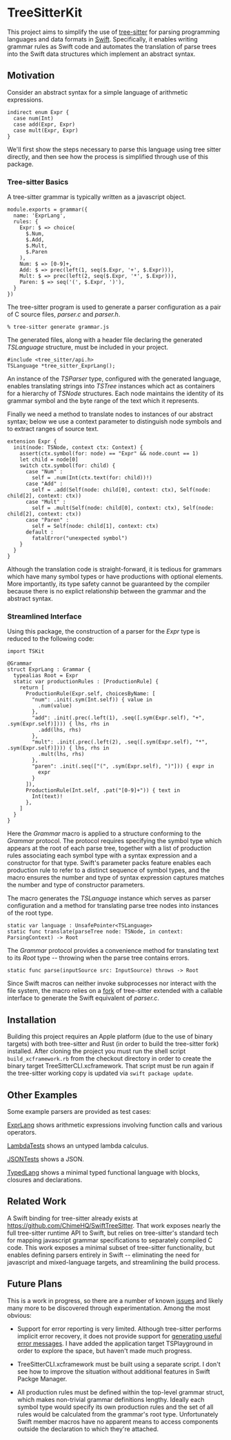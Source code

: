 # TreeSitterKit

This project aims to simplify the use of [tree-sitter](https://tree-sitter.github.io/tree-sitter/) for parsing  programming languages and data formats in [Swift](https://swift.org).
Specifically, it enables writing grammar rules as Swift code and automates the translation of parse trees into the Swift data structures which implement an abstract syntax.


## Motivation

Consider an abstract syntax for a simple language of arithmetic expressions.

  ```
  indirect enum Expr {
    case num(Int)
    case add(Expr, Expr)
    case mult(Expr, Expr)
  }
  ```

We'll first show the steps necessary to parse this language using tree sitter directly, and then see how the process is simplified through use of this package.


### Tree-sitter Basics

A tree-sitter grammar is typically written as a javascript object.

  ```
  module.exports = grammar({
    name: 'ExprLang',
    rules: {
      Expr: $ => choice(
        $.Num,
        $.Add,
        $.Mult,
        $.Paren
      ),
      Num: $ => [0-9]+,
      Add: $ => prec(left(1, seq($.Expr, '+', $.Expr))),
      Mult: $ => prec(left(2, seq($.Expr, '*', $.Expr))),
      Paren: $ => seq('(', $.Expr, ')'),
    }
  })
  ```

The tree-sitter program is used to generate a parser configuration as a pair of C source files, *parser.c* and *parser.h*.

  ```
  % tree-sitter generate grammar.js
  ```

The generated files, along with a header file declaring the generated *TSLanguage* structure, must be included in your project.

  ```
  #include <tree_sitter/api.h>
  TSLanguage *tree_sitter_ExprLang();
  ```

An instance of the *TSParser* type, configured with the generated language, enables translating strings into *TSTree* instances which act as containers for a hierarchy of *TSNode* structures.
Each node maintains the identity of its grammar symbol and the byte range of the text which it represents.

Finally we need a method to translate nodes to instances of our abstract syntax; below we use a context parameter to distinguish node symbols and to extract ranges of source text.

  ```
  extension Expr {
    init(node: TSNode, context ctx: Context) {
      assert(ctx.symbol(for: node) == "Expr" && node.count == 1)
      let child = node[0]
      switch ctx.symbol(for: child) {
        case "Num" :
          self = .num(Int(ctx.text(for: child))!)
        case "Add" :
          self = .add(Self(node: child[0], context: ctx), Self(node: child[2], context: ctx))
        case "Mult" :
          self = .mult(Self(node: child[0], context: ctx), Self(node: child[2], context: ctx))
        case "Paren" :
          self = Self(node: child[1], context: ctx)
        default :
          fatalError("unexpected symbol")
      }
    }
  }
  ```

Although the translation code is straight-forward, it is tedious for grammars which have many symbol types or have productions with optional elements.
More importantly, its type safety cannot be guaranteed by the compiler because there is no explict relationship between the grammar and the abstract syntax.

### Streamlined Interface

Using this package, the construction of a parser for the *Expr* type is reduced to the following code:

  ```
  import TSKit

  @Grammar
  struct ExprLang : Grammar {
    typealias Root = Expr
    static var productionRules : [ProductionRule] {
      return [
        ProductionRule(Expr.self, choicesByName: [
          "num": .init(.sym(Int.self)) { value in
            .num(value)
          },
          "add": .init(.prec(.left(1), .seq([.sym(Expr.self), "+", .sym(Expr.self)]))) { lhs, rhs in
            .add(lhs, rhs)
          },
          "mult": .init(.prec(.left(2), .seq([.sym(Expr.self), "*", .sym(Expr.self)]))) { lhs, rhs in
            .mult(lhs, rhs)
          },
          "paren": .init(.seq(["(", .sym(Expr.self), ")"])) { expr in
            expr
          }
        ]),
        ProductionRule(Int.self, .pat("[0-9]+")) { text in
          Int(text)!
        },
      ]
    }
  }
  ```

Here the *Grammar* macro is applied to a structure conforming to the *Grammar* protocol.
The protocol requires specifying the symbol type which appears at the root of each parse tree, together with a list of production rules associating each symbol type with a syntax expression and a constructor for that type.
Swift's parameter packs feature enables each production rule to refer to a distinct sequence of symbol types, and the macro ensures the number and type of syntax expression captures matches the number and type of constructor parameters. 

The macro generates the *TSLanguage* instance which serves as parser configuration and a method for translating parse tree nodes into instances of the root type.

  ```
  static var language : UnsafePointer<TSLanguage>
  static func translate(parseTree node: TSNode, in context: ParsingContext) -> Root
  ```
  
The *Grammar* protocol provides a convenience method for translating text to its *Root* type -- throwing when the parse tree contains errors.

  ```
  static func parse(inputSource src: InputSource) throws -> Root
  ```

Since Swift macros can neither invoke subprocesses nor interact with the file system, the macro relies on a [fork](https://github.com/daspoon/tree-sitter) of tree-sitter extended with a callable interface to generate the Swift equivalent of *parser.c*.


## Installation

Building this project requires an Apple platform (due to the use of binary targets) with both tree-sitter and Rust (in order to build the tree-sitter fork) installed.
After cloning the project you must run the shell script `build_xcframework.rb` from the checkout directory in order to create the binary target TreeSitterCLI.xcframework.
That script must be run again if the tree-sitter working copy is updated via `swift package update`.


## Other Examples

Some example parsers are provided as test cases:

  [ExprLang](https://github.com/daspoon/tree-sitter-kit/blob/main/Tests/ExprLang/ExprLang.swift) shows arithmetic expressions involving function calls and various operators.
  
  [LambdaTests](https://github.com/daspoon/tree-sitter-kit/blob/main/Tests/TSKit/LambdaTests.swift) shows an untyped lambda calculus.
  
  [JSONTests](https://github.com/daspoon/tree-sitter-kit/blob/main/Tests/TSKit/JsonTests.swift) shows a JSON.
  
  [TypedLang](https://github.com/daspoon/tree-sitter-kit/blob/main/Tests/TypedLang/TypedLang.swift) shows a minimal typed functional language with blocks, closures and declarations.


## Related Work

A Swift binding for tree-sitter already exists at https://github.com/ChimeHQ/SwiftTreeSitter.
That work exposes nearly the full tree-sitter runtime API to Swift, but relies on tree-sitter's standard tech for mapping javascript grammar specifications to separately compiled C code.
This work exposes a minimal subset of tree-sitter functionality, but enables defining parsers entirely in Swift -- eliminating the need for javascript and mixed-language targets, and streamlining the build process.


## Future Plans

This is a work in progress, so there are a number of known [issues](https://github.com/daspoon/tree-sitter-kit/issues) and likely many more to be discovered through experimentation.
Among the most obvious:

  - Support for error reporting is very limited. Although tree-sitter performs implicit error recovery, it does not provide support for [generating useful error messages](https://github.com/tree-sitter/tree-sitter/issues/255). I have added the application target TSPlayground in order to explore the space, but haven't made much progress.

  - TreeSitterCLI.xcframework must be built using a separate script. I don't see how to improve the situation without additional features in Swift Packge Manager.

  - All production rules must be defined within the top-level grammar struct, which makes non-trivial grammar definitions lengthy. Ideally each symbol type would specify its own production rules and the set of all rules would be calculated from the grammar's root type. Unfortunately Swift member macros have no apparent means to access components outside the declaration to which they're attached.
